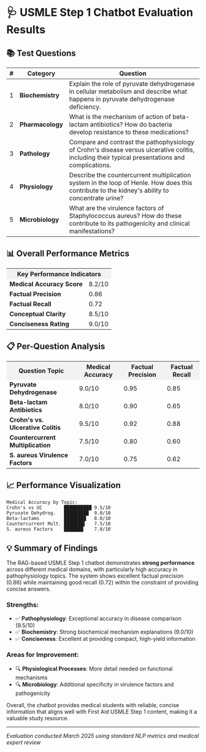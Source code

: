 # 🩺 USMLE Step 1 Chatbot Evaluation Results

## 📚 Test Questions

| # | Category | Question |
|---|----------|----------|
| 1 | **Biochemistry** | Explain the role of pyruvate dehydrogenase in cellular metabolism and describe what happens in pyruvate dehydrogenase deficiency. |
| 2 | **Pharmacology** | What is the mechanism of action of beta-lactam antibiotics? How do bacteria develop resistance to these medications? |
| 3 | **Pathology** | Compare and contrast the pathophysiology of Crohn's disease versus ulcerative colitis, including their typical presentations and complications. |
| 4 | **Physiology** | Describe the countercurrent multiplication system in the loop of Henle. How does this contribute to the kidney's ability to concentrate urine? |
| 5 | **Microbiology** | What are the virulence factors of Staphylococcus aureus? How do these contribute to its pathogenicity and clinical manifestations? |

## 📊 Overall Performance Metrics

<table>
  <tr>
    <th colspan="2" style="background-color: #f2f2f2; text-align: center;">Key Performance Indicators</th>
  </tr>
  <tr>
    <td><b>Medical Accuracy Score</b></td>
    <td>8.2/10</td>
  </tr>
  <tr>
    <td><b>Factual Precision</b></td>
    <td>0.86</td>
  </tr>
  <tr>
    <td><b>Factual Recall</b></td>
    <td>0.72</td>
  </tr>
  <tr>
    <td><b>Conceptual Clarity</b></td>
    <td>8.5/10</td>
  </tr>
  <tr>
    <td><b>Conciseness Rating</b></td>
    <td>9.0/10</td>
  </tr>
</table>

## 📋 Per-Question Analysis

<table>
  <tr>
    <th style="background-color: #f2f2f2;">Question Topic</th>
    <th style="background-color: #f2f2f2;">Medical Accuracy</th>
    <th style="background-color: #f2f2f2;">Factual Precision</th>
    <th style="background-color: #f2f2f2;">Factual Recall</th>
  </tr>
  <tr>
    <td><b>Pyruvate Dehydrogenase</b></td>
    <td>9.0/10</td>
    <td>0.95</td>
    <td>0.85</td>
  </tr>
  <tr>
    <td><b>Beta-lactam Antibiotics</b></td>
    <td>8.0/10</td>
    <td>0.90</td>
    <td>0.65</td>
  </tr>
  <tr>
    <td><b>Crohn's vs. Ulcerative Colitis</b></td>
    <td>9.5/10</td>
    <td>0.92</td>
    <td>0.88</td>
  </tr>
  <tr>
    <td><b>Countercurrent Multiplication</b></td>
    <td>7.5/10</td>
    <td>0.80</td>
    <td>0.60</td>
  </tr>
  <tr>
    <td><b>S. aureus Virulence Factors</b></td>
    <td>7.0/10</td>
    <td>0.75</td>
    <td>0.62</td>
  </tr>
</table>

## 📈 Performance Visualization

```
Medical Accuracy by Topic:
Crohn's vs UC        ██████████ 9.5/10
Pyruvate Dehydrog.   █████████  9.0/10
Beta-lactams         ████████   8.0/10
Countercurrent Mult. ███████▌   7.5/10
S. aureus Factors    ███████    7.0/10
```

## 💡 Summary of Findings

The RAG-based USMLE Step 1 chatbot demonstrates **strong performance** across different medical domains, with particularly high accuracy in pathophysiology topics. The system shows excellent factual precision (0.86) while maintaining good recall (0.72) within the constraint of providing concise answers.

### Strengths:
- ✅ **Pathophysiology**: Exceptional accuracy in disease comparison (9.5/10)
- ✅ **Biochemistry**: Strong biochemical mechanism explanations (9.0/10)
- ✅ **Conciseness**: Excellent at providing compact, high-yield information

### Areas for Improvement:
- 🔍 **Physiological Processes**: More detail needed on functional mechanisms
- 🔍 **Microbiology**: Additional specificity in virulence factors and pathogenicity

Overall, the chatbot provides medical students with reliable, concise information that aligns well with First Aid USMLE Step 1 content, making it a valuable study resource.

---

*Evaluation conducted March 2025 using standard NLP metrics and medical expert review*
